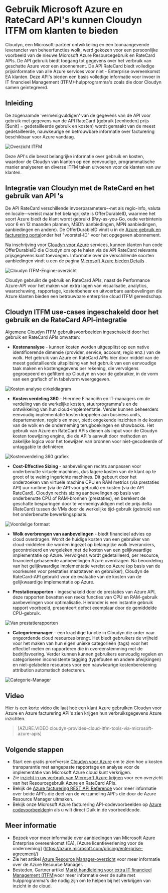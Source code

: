 <properties
   pageTitle="Gebruik Microsoft Azure en RateCard API's inschakelen Cloudyn ITFM om klanten te bieden | Microsoft Azure"
   description="Biedt een uniek perspectief van Microsoft Azure facturering partner Cloudyn, op hun ervaringen de Azure facturering-API's integreren in hun product.  Dit is vooral handig voor klanten met Azure en Cloudyn die zijn geïnteresseerd in het gebruik van/het Cloudyn voor Azure Services."
   services=""
   documentationCenter=""
   authors="BryanLa"
   manager="mbaldwin"
   editor=""
   tags="billing"/>

<tags
   ms.service="billing"
   ms.devlang="na"
   ms.topic="article"
   ms.tgt_pltfrm="na"
   ms.workload="billing"
   ms.date="08/16/2016"
   ms.author="mobandyo;bryanla"/>

# <a name="microsoft-azure-usage-and-ratecard-apis-enable-cloudyn-to-provide-itfm-for-customers"></a>Gebruik Microsoft Azure en RateCard API's kunnen Cloudyn ITFM om klanten te bieden

Cloudyn, een Microsoft-partner ontwikkeling en een toonaangevende leverancier van beheerfuncties wolk, werd gekozen voor een persoonlijke voorbeeld van de nieuwe Microsoft Azure Resourcegebruik en RateCard APIs.  De API gebruik biedt toegang tot gegevens over het verbruik van geschatte Azure voor een abonnement. De API RateCard biedt volledige prijsinformatie van alle Azure services voor niet - Enterprise overeenkomst EA klanten. Deze API's bieden een basis volledige informatie voor invoer in IT financieel Management (ITFM)-hulpprogramma's zoals die door Cloudyn samen geïntegreerd.

## <a name="introduction"></a>Inleiding

De zogenaamde 'vermenigvuldigen' van de gegevens van de API voor gebruik met gegevens van de API RateCard (gebruik [eenheden] prijs [$unit] = gedetailleerde gebruik en kosten) wordt gemaakt van de meest gedetailleerde, nauwkeurige en betrouwbare informatie over facturering beschikbaar voor Azure vandaag.

![Overzicht ITFM][1]

Deze API's die bevat belangrijke informatie over gebruik en kosten, waardoor de Cloudyn van klanten op een eenvoudige, programmatische manier analyseren en diverse ITFM taken uitvoeren voor de klanten van uw klanten.

## <a name="integrating-cloudyn-with-the-ratecard-and-usage-apis"></a>Integratie van Cloudyn met de RateCard en het gebruik van API 's
De API RateCard verschillende invoerparameters--net als regio-info, valuta en locale--vereist maar het belangrijkste is OfferDurableID, waarmee het soort Azure biedt de klant wordt gebruikt (Pay-as-you-Go, oude verbintenis voor 6 en 12 maanden plannen, MSDN aanbiedingen, MPN aanbiedingen, aanbiedingen en andere). De OfferDurableID vindt u in de [Azure gebruik en facturering portal](https://account.windowsazure.com/Subscriptions)onder het "voorstel-ID" voor het opgegeven abonnement.

Na inschrijving voor [Cloudyn voor Azure](https://www.cloudyn.com/microsoft-azure/) services, kunnen klanten hun code OfferDurableID die Cloudyn om op te halen via de API RateCard relevante prijsgegevens kunt toevoegen.  Informatie over de verschillende soorten aanbiedingen vindt u een de pagina [Microsoft Azure bieden Details](https://azure.microsoft.com/support/legal/offer-details/) .

![Cloudyn ITFM-Engine-overzicht][2]

Cloudyn gebruikt de gebruik en RateCard APIs, naast de Performance Azure-API voor het maken van extra lagen van visualisatie, analytics, waarschuwing, rapportage, kostenbeheer en uitvoerbare aanbevelingen die Azure klanten bieden een betrouwbare enterprise cloud ITFM gereedschap.

## <a name="cloudyn-itfm-use-cases-enabled-by-usage-and-ratecard-api-integration"></a>Cloudyn ITFM use-cases ingeschakeld door het gebruik en de RateCard API-integratie
Algemene Cloudyn ITFM gebruiksvoorbeelden ingeschakeld door het gebruik en RateCard APIs omvatten:

+ **Kostenanalyse** - kunnen kosten worden uitgesplitst op een native identificerende dimensie (provider, service, account, regio enz.) van de wolk. Het gebruik van Azure en RateCard APIs hier door middel van de meest gedetailleerde uitsplitsing van het gebruik van een eenvoudige taak maken en kostengegevens per rekening, die vervolgens gegroepeerd en gefilterd op Cloudyn en voor de gebruiker, in de vorm van een grafisch of in tabelvorm weergegeven.

![Kosten analyse cirkeldiagram][3]

+ **Kosten verdeling 360** - Hiermee Financiën en IT-managers om de verdeling van de werkelijke kosten, stuurprogramma's en de ontwikkeling van hun cloud-implementatie. Verder kunnen beheerders eenvoudig implementatie kosten koppelen aan business units, departementen, regio's en meer, biedt ongekende inzichten in de kosten van de wolk en de onderneming terugboekingen en showbacks. Het gebruik van Azure en RateCard APIs dienen als input voor de Cloudyn kosten toewijzing engine, die de API's aanvult door methoden en zakelijke logica voor het toewijzen van bronnen voor niet-gecodeerde of untaggable te definiëren.

![Kostenverdeling 360 grafiek][4]

+ **Cost-Effective Sizing** - aanbevelingen rechts aanpassen voor onderbenutte virtuele machines, dus lagere kosten van de klant op te groot of te weinig ingerichte machines. Dit gebeurt door het onderzoeken van virtuele machine CPU en RAM metrics (via prestaties API) uur runtime (via de API voor gebruik) en kosten (via de API RateCard). Cloudyn rechts sizing aanbevelingen op basis van onderbenutte CPU of RAM-bronnen (prestaties), en berekent de geschatte besparingen door te vermenigvuldigen met de prijs delta (RateCard) tussen de VMs door de werkelijke tijd-gebruik (gebruik) van het onderbenutte bewerkingsplaats.

![Voordelige formaat][5]

+ **Wolk overbrengen van aanbevelingen** - biedt financieel advies op cloud overdragen. Wordt de huidige kosten van een gebruiker van cloud-middelen die worden ingezet op belangrijke wolk leveranciers, gecontroleerd en vergeleken met de kosten van een gelijkwaardige implementatie op Azure. Vervolgens wordt gedetailleerd, per resource, financieel gebaseerde aanbevelingen Azure overdragen. Na beoordeling van het gelijkwaardige implementatie vereist op Azure (op basis van de voorkeuren voor prestaties maatstaven en gebruiker), Cloudyn de RateCard-API gebruikt voor de evaluatie van de kosten van de gelijkwaardige implementatie op Azure.

+ **Prestatierapporten** - ingeschakeld door de prestaties van Azure API, deze rapporten bevatten een reeks functies van CPU en RAM-gebruik aanbevelingen voor optimalisatie. Hieronder is een instantie gebruik rapport voorbeeld, presenteert defect exemplaar door de gemiddelde CPU-gebruik.

![Van prestatierapporten][6]

+ **Categoriemanager** - een krachtige functie in Cloudyn die order naar ongeordende cloud resources brengt. Het biedt gebruikers de vrijheid voor het maken van hun eigen unieke categorieën (tags) voor het effectief meten en rapporteren die in overeenstemming met de bedrijfsvoering. Verder kunnen kunnen gebruikers eenvoudig regelen en categoriseren inconsistente tagging (typefouten en andere afwijkingen) en niet-gelabelde resources voor een nauwkeurige kostenberekening attribution automatisch detecteren.

![Categorie-Manager][7]

## <a name="video"></a>Video

Hier is een korte video die laat hoe een klant Azure gebruiken Cloudyn voor Azure en Azure facturering API's zien krijgen hun verbruiksgegevens Azure inzichten.

> [AZURE.VIDEO cloudyn-provides-cloud-itfm-tools-via-microsoft-azure-apis]


## <a name="next-steps"></a>Volgende stappen

+ Start een gratis proefversie [Cloudyn voor Azure](https://www.cloudyn.com/microsoft-azure/) om te zien hoe u kosten transparantie met aangepaste rapportage en analyse voor de implementatie van Microsoft Azure cloud kunt verkrijgen.
+ Zie [inzicht in uw verbruik van Microsoft Azure krijgen](billing-usage-rate-card-overview.md) voor een overzicht van het Resourcegebruik Azure en RateCard APIs.
+ Bekijk de [Azure facturering REST API Reference](https://msdn.microsoft.com/library/azure/1ea5b323-54bb-423d-916f-190de96c6a3c) voor meer informatie over beide API's die deel van de verzameling API's die door de Azure Resource Manager uitmaken.
+ Bekijk onze Microsoft Azure facturering API-codevoorbeelden op [Azure codevoorbeelden](https://azure.microsoft.com/documentation/samples/?term=billing)in als u wilt direct Duik in de voorbeeldcode.

## <a name="learn-more"></a>Meer informatie
+ Bezoek voor meer informatie over aanbiedingen van Microsoft Azure Enterprise overeenkomst (EA), [Azure licentieverlening voor de onderneming] (https://azure.microsoft.com/pricing/enterprise-agreement/)
+ Zie het artikel [Azure Resource Manager-overzicht](azure-resource-manager/resource-group-overview.md) voor meer informatie over de Azure Resource Manager.
+ Besteden, Gartner artikel [Markt handleiding voor extra IT financieel Management (ITFM)](http://www.gartner.com/technology/reprints.do?id=1-212F7AL&ct=140909&st=sb)voor meer informatie over de suite met hulpprogramma's die nodig zijn om te helpen bij het verkrijgen van inzicht in de cloud.

<!--Image references-->
[1]: ./media/billing-usage-rate-card-partner-solution-cloudyn/Cloudyn-ITFM-Overview.png
[2]: ./media/billing-usage-rate-card-partner-solution-cloudyn/Cloudyn-ITFM-Engine-Overview.png
[3]: ./media/billing-usage-rate-card-partner-solution-cloudyn/Cloudyn-Cost-Analysis-Pie-Chart.png
[4]: ./media/billing-usage-rate-card-partner-solution-cloudyn/Cloudyn-Cost-Allocation-360-Chart.png
[5]: ./media/billing-usage-rate-card-partner-solution-cloudyn/Cloudyn-Cost-Effective-Sizing.png
[6]: ./media/billing-usage-rate-card-partner-solution-cloudyn/Cloudyn-Performance-Reports.png
[7]: ./media/billing-usage-rate-card-partner-solution-cloudyn/Cloudyn-Category-Manager.png
